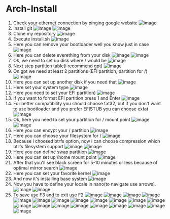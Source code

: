 # Arch-Install
1) Check your ethernet connection by pinging google website
![image](https://user-images.githubusercontent.com/66934329/114667785-1d423e80-9d2a-11eb-97d3-392b67db6bee.png)
2) Install git
![image](https://user-images.githubusercontent.com/66934329/114667943-4e227380-9d2a-11eb-91a3-17cb15ad6c9b.png)
![image](https://user-images.githubusercontent.com/66934329/114668040-74e0aa00-9d2a-11eb-9184-8f34cfd26aad.png)
3) Clone my repository
![image](https://user-images.githubusercontent.com/66934329/114668161-9a6db380-9d2a-11eb-8d55-1ca55f29a4e8.png)
4) Execute install.sh
![image](https://user-images.githubusercontent.com/66934329/114668263-bb360900-9d2a-11eb-8ddb-291da6dc7699.png)
5) Here you can remove your bootloader well you know just in case
![image](https://user-images.githubusercontent.com/66934329/114668315-cab55200-9d2a-11eb-8232-53f2a5caabf2.png)
6) Here you can delete everething from your disk
![image](https://user-images.githubusercontent.com/66934329/114668374-dbfe5e80-9d2a-11eb-96ea-e645e1d71838.png)
![image](https://user-images.githubusercontent.com/66934329/114668421-e91b4d80-9d2a-11eb-865d-01318a4b8e33.png)
7) Ok, we need to set up disk where / would be 
![image](https://user-images.githubusercontent.com/66934329/114668449-f2a4b580-9d2a-11eb-9d9f-0d0ecc1a43f0.png)
8) Next step partition table(i recommend gpt)
![image](https://user-images.githubusercontent.com/66934329/114668497-051eef00-9d2b-11eb-8099-6da69ae5cf24.png)
9) On gpt we need at least 2 partitions (EFI partition, partition for /)
![image](https://user-images.githubusercontent.com/66934329/114668580-1d8f0980-9d2b-11eb-886b-a80e7f00f098.png)
10) Here you can set up another disk if you need that
![image](https://user-images.githubusercontent.com/66934329/114668635-28499e80-9d2b-11eb-8e53-662b8dd31072.png)
11) Here set your system type 
![image](https://user-images.githubusercontent.com/66934329/114668678-33043380-9d2b-11eb-86e3-2d29bcb506bf.png)
12) Here you need to set your EFI partition)
![image](https://user-images.githubusercontent.com/66934329/114668750-49aa8a80-9d2b-11eb-8dd4-0930e610d85a.png)
13) If you want to format EFI partition press 1 and Enter
![image](https://user-images.githubusercontent.com/66934329/114668778-53cc8900-9d2b-11eb-8474-af7780b81554.png)
14) For better compatibility you should choose fat32, but if you don't want to use bootloader and you prefer EFISTUB you can choose exfat 
![image](https://user-images.githubusercontent.com/66934329/114668828-6050e180-9d2b-11eb-8ea2-0b2002c3da5a.png)
15) Ok, here you need to set your partition for / mount point
![image](https://user-images.githubusercontent.com/66934329/114668869-6e9efd80-9d2b-11eb-81b6-ff4d4bdd84f1.png)
![image](https://user-images.githubusercontent.com/66934329/114668941-88404500-9d2b-11eb-8180-315f83e3e924.png)
16) Here you can encypt your / partition
![image](https://user-images.githubusercontent.com/66934329/114668967-91311680-9d2b-11eb-81a3-b4c603812cd3.png)
17) Here you can choose your filesystem for /
![image](https://user-images.githubusercontent.com/66934329/114669080-b3c32f80-9d2b-11eb-85a2-cf67ed94b8b0.png)
18) Because i choosed btrfs option, now i can choose compression which btrfs filesystem support 
![image](https://user-images.githubusercontent.com/66934329/114669117-be7dc480-9d2b-11eb-9d28-54f97226360d.png)
![image](https://user-images.githubusercontent.com/66934329/114669164-ca698680-9d2b-11eb-90fd-63958334ee79.png)
19) Here you can define swap partition
![image](https://user-images.githubusercontent.com/66934329/114669218-d5241b80-9d2b-11eb-96df-4955ae0ad22e.png)
20) Here you can set up /home mount point
![image](https://user-images.githubusercontent.com/66934329/114669253-df461a00-9d2b-11eb-912f-dc9ac243150c.png)
21) After that you'll see black screen for 5-10 minutes or less because of optimal mirror search 
![image](https://user-images.githubusercontent.com/66934329/114669288-ea00af00-9d2b-11eb-9fd0-b5ea69f0d598.png)
22) Here you can set your favorite kernel
![image](https://user-images.githubusercontent.com/66934329/114670507-444e3f80-9d2d-11eb-81c2-07c2666e550b.png)
23) And now it's installing base system
![image](https://user-images.githubusercontent.com/66934329/114670546-516b2e80-9d2d-11eb-9f48-79fe69a574f8.png)
24) Now you have to define your locale in nano(to navigate use arrows).
![image](https://user-images.githubusercontent.com/66934329/114670959-bcb50080-9d2d-11eb-872f-20d4f6284434.png)
![image](https://user-images.githubusercontent.com/66934329/114671010-d0f8fd80-9d2d-11eb-8e8a-26b281a42017.png)
25) To save use F3 and to exit use F2
![image](https://user-images.githubusercontent.com/66934329/114671072-e2420a00-9d2d-11eb-8494-b727f945ac7b.png)
![image](https://user-images.githubusercontent.com/66934329/114671136-f2f28000-9d2d-11eb-9c48-32aa09402bce.png)
![image](https://user-images.githubusercontent.com/66934329/114671187-00a80580-9d2e-11eb-8d2e-665876a0069a.png)
![image](https://user-images.githubusercontent.com/66934329/114671221-0bfb3100-9d2e-11eb-9e99-609953f8054f.png)
![image](https://user-images.githubusercontent.com/66934329/114671270-19182000-9d2e-11eb-82a3-ad15778ff263.png)
![image](https://user-images.githubusercontent.com/66934329/114671303-23d2b500-9d2e-11eb-98f8-8c8f21c3b221.png)
![image](https://user-images.githubusercontent.com/66934329/114671345-30efa400-9d2e-11eb-8cbf-bc11ba160cb1.png)
![image](https://user-images.githubusercontent.com/66934329/114671385-3fd65680-9d2e-11eb-90a4-abc1a2a6914a.png)
![image](https://user-images.githubusercontent.com/66934329/114671431-4d8bdc00-9d2e-11eb-9e4f-6fe8237fb88d.png)
![image](https://user-images.githubusercontent.com/66934329/114671483-58df0780-9d2e-11eb-93a7-953f0b724701.png)
![image](https://user-images.githubusercontent.com/66934329/114671515-62686f80-9d2e-11eb-85cc-a316d053f3ab.png)
![image](https://user-images.githubusercontent.com/66934329/114671561-6e543180-9d2e-11eb-9df4-552b2714ea9c.png)
![image](https://user-images.githubusercontent.com/66934329/114671612-7a3ff380-9d2e-11eb-9856-85f9016e8ac7.png)
![image](https://user-images.githubusercontent.com/66934329/114671671-8926a600-9d2e-11eb-8ade-1296cf884675.png)
![image](https://user-images.githubusercontent.com/66934329/114671861-c12de900-9d2e-11eb-8f29-393030b5e965.png)
![image](https://user-images.githubusercontent.com/66934329/114671921-cdb24180-9d2e-11eb-8520-93cc80a41279.png)
![image](https://user-images.githubusercontent.com/66934329/114671985-db67c700-9d2e-11eb-9717-45bd7062055d.png)
![image](https://user-images.githubusercontent.com/66934329/114672091-f33f4b00-9d2e-11eb-8b84-c0ac30ad7476.png)
![image](https://user-images.githubusercontent.com/66934329/114672171-08b47500-9d2f-11eb-8c8f-737dd885c9cc.png)
![image](https://user-images.githubusercontent.com/66934329/114672212-1669fa80-9d2f-11eb-9e11-8362011fff0b.png)
![image](https://user-images.githubusercontent.com/66934329/114672332-3ac5d700-9d2f-11eb-8fd4-4747574da5d8.png)
